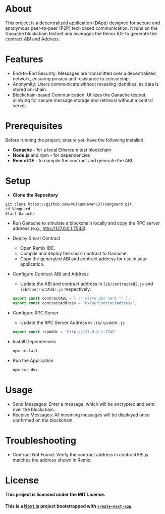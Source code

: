 # About
This project is a decentralized application (DApp) designed for secure and anonymous peer-to-peer (P2P) text-based communication. It runs on the Ganache blockchain testnet and leverages the Remix IDE to generate the contract ABI and Address.

# Features
* End-to-End Security: Messages are transmitted over a decentralized network, ensuring privacy and resistance to censorship.
* Anonymity: Users communicate without revealing identities, as data is stored on-chain.
* Blockchain-based Communication: Utilizes the Ganache testnet, allowing for secure message storage and retrieval without a central server.

# Prerequisites
Before running the project, ensure you have the following installed:

* **Ganache** - for a local Ethereum test blockchain
* **Node.js** and npm - for dependencies
* **Remix IDE** - to compile the contract and generate the ABI

# Setup
* **Clone the Repository**
```bash
git clone https://github.com/VulcanRaven737/Vanguard.git
cd Vanguard
Start Ganache
```

* Run Ganache to simulate a blockchain locally and copy the RPC server address (e.g., http://127.0.0.1:7545).

* Deploy Smart Contract

    * Open Remix IDE.
    * Compile and deploy the smart contract to Ganache.
    * Copy the generated ABI and contract address for use in your application.

* Configure Contract ABI and Address
    * Update the ABI and contract address in ```lib/contractABI.js``` and  ```lib/contractAddr.js``` respectively:
    ```javascript
    export const contractABI = [ /* Paste ABI here */ ];
    export const contractAddress = "0xYourContractAddress";
    ```
* Configure RPC Server 
    * Update the RPC Server Address in ```lib/rpcAddr.js```
    ```javascript
    export const rcpAddr = 'http://127.0.0.1:7545'
    ```
* Install Dependencies
    ```bash
    npm install
    ```
* Run the Application
    ```bash
    npm run dev
    ```
# Usage
* Send Messages: Enter a message, which will be encrypted and sent over the blockchain.
* Receive Messages: All incoming messages will be displayed once confirmed on the blockchain.

# Troubleshooting
* Contract Not Found: Verify the contract address in contractABI.js matches the address shown in Remix.

# License

#### This project is licensed under the MIT License.

#### This is a [Next.js](https://nextjs.org) project bootstrapped with [`create-next-app`](https://github.com/vercel/next.js/tree/canary/packages/create-next-app).


